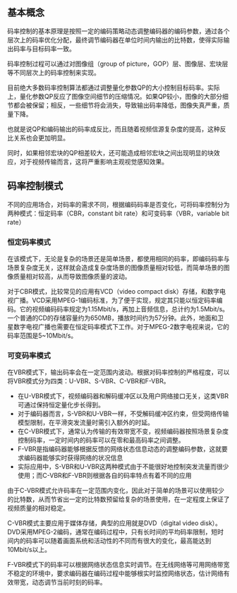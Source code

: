 ## 基本概念

码率控制的基本原理是按照一定的编码策略动态调整编码器的编码参数，通过各个层次上的码率优化分配，最终调节编码器在单位时间内输出的比特数，使得实际输出码率与目标码率一致。

码率控制过程可以通过对图像组（group of picture，GOP）层、图像层、宏块层等不同层次上的码率控制来实现。

目前绝大多数码率控制算法都通过调整量化参数QP的大小控制目标码率。实际上，量化参数QP反应了图像空间细节的压缩情况。如果QP较小，图像的大部分细节都会被保留；相反，一些细节将会消失，导致输出码率降低，图像失真严重，质量下降。

也就是说QP和编码输出的码率成反比，而且随着视频信源复杂度的提高，这种反比关系也会更加明显。

同时，如果相邻宏块的QP相差较大，还可能造成相邻宏块之间出现明显的块效应，对于视频传输而言，这将严重影响主观视觉感知效果。

## 码率控制模式

不同的应用场合，对码率的需求不同，根据编码码率是否变化，可将码率控制分为两种模式：恒定码率（CBR，constant bit rate）和可变码率（VBR，variable bit rate）

### 恒定码率模式

在该模式下，无论是复杂的场景还是简单场景，都使用相同的码率，即编码码率与场景复杂度无关，这样就会造成复杂度场景的图像质量相对较低，而简单场景的图像质量相对较高，从而导致图像质量的波动。

对于CBR模式，比较常见的应用有VCD（video compact disk）存储，和数字电视广播。VCD采用MPEG-1编码标准，为了便于实现，规定其只能以恒定码率编码。它的视频编码码率规定为1.15Mbit/s，再加上音频信息，总计约为1.5Mbit/s。一个普通的CD的存储容量约为650MB，播放时间约为57分钟。此外，地面和卫星数字电视广播也需要在恒定码率模式下工作。对于MPEG-2数字电视来说，它的码率范围是5~10Mbit/s。

### 可变码率模式

在VBR模式下，输出码率会在一定范围内波动。根据对码率控制的严格程度，可以将VBR模式分为四类：U-VBR、S-VBR、C-VBR和F-VBR。

- 在U-VBR模式下，视频编码器和解码缓冲区以及用户网络接口无关，这类VBR可通过保持恒定量化步长得到。
- 对于编码器而言，S-VBR和U-VBR一样，不受解码缓冲区约束，但受网络传输模型限制，在平滑突发流量时需引入额外的时延。
- 在C-VBR模式下，通常认为传输的有效带宽不变，视频编码器按照场景复杂度控制码率，一定时间内的码率可以在零和最高码率之间调整。
- F-VBR是指编码器能够根据反馈的网络状态信息动态的调整编码参数，这就要求编码器能够实时获得网络的状况信息
- 实际应用中，S-VBR和U-VBR这两种模式由于不能很好地控制突发流量而很少使用；而C-VBR和F-VBR则根据各自的码率特点有着不同的应用

由于C-VBR模式允许码率在一定范围内变化，因此对于简单的场景可以使用较少的比特数，从而节省出一定的比特数预留给复杂的场景使用，在一定程度上保证了视频质量的相对稳定。

C-VBR模式主要应用于媒体存储，典型的应用就是DVD（digital video disk）。DVD采用MPEG-2编码，通常在编码过程中，只有长时间的平均码率限制，短时间内的码率可以随着画面系统和活动性的不同而有很大的变化，最高能达到10Mbit/s以上。

F-VBR模式下的码率可以根据网络状态信息实时调节。在无线网络等可用网络带宽不稳定的环境中，要求编码器在编码过程中能够根实时监控网络状态，估计网络有效带宽，动态调节当前时刻的码率。

